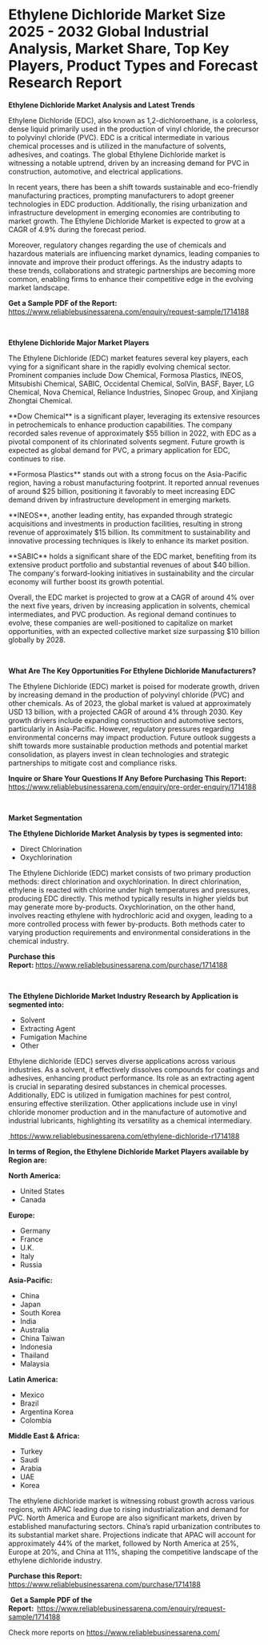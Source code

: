 <p><h1>Ethylene Dichloride Market Size 2025 - 2032 Global Industrial Analysis, Market Share, Top Key Players, Product Types and Forecast Research Report</h1></p><p><strong>Ethylene Dichloride Market Analysis and Latest Trends</strong></p>
<p><p>Ethylene Dichloride (EDC), also known as 1,2-dichloroethane, is a colorless, dense liquid primarily used in the production of vinyl chloride, the precursor to polyvinyl chloride (PVC). EDC is a critical intermediate in various chemical processes and is utilized in the manufacture of solvents, adhesives, and coatings. The global Ethylene Dichloride market is witnessing a notable uptrend, driven by an increasing demand for PVC in construction, automotive, and electrical applications.</p><p>In recent years, there has been a shift towards sustainable and eco-friendly manufacturing practices, prompting manufacturers to adopt greener technologies in EDC production. Additionally, the rising urbanization and infrastructure development in emerging economies are contributing to market growth. The Ethylene Dichloride Market is expected to grow at a CAGR of 4.9% during the forecast period. </p><p>Moreover, regulatory changes regarding the use of chemicals and hazardous materials are influencing market dynamics, leading companies to innovate and improve their product offerings. As the industry adapts to these trends, collaborations and strategic partnerships are becoming more common, enabling firms to enhance their competitive edge in the evolving market landscape.</p></p>
<p><strong>Get a Sample PDF of the Report:&nbsp;</strong> <a href="https://www.reliablebusinessarena.com/enquiry/request-sample/1714188?utm_campaign=2221&utm_medium=2&utm_source=Github&utm_content=ia&utm_term=31032025&utm_id=ethylene-dichloride">https://www.reliablebusinessarena.com/enquiry/request-sample/1714188</a></p>
<p>&nbsp;</p>
<p><strong>Ethylene Dichloride Major Market Players</strong></p>
<p><p>The Ethylene Dichloride (EDC) market features several key players, each vying for a significant share in the rapidly evolving chemical sector. Prominent companies include Dow Chemical, Formosa Plastics, INEOS, Mitsubishi Chemical, SABIC, Occidental Chemical, SolVin, BASF, Bayer, LG Chemical, Nova Chemical, Reliance Industries, Sinopec Group, and Xinjiang Zhongtai Chemical.</p><p>**Dow Chemical** is a significant player, leveraging its extensive resources in petrochemicals to enhance production capabilities. The company recorded sales revenue of approximately $55 billion in 2022, with EDC as a pivotal component of its chlorinated solvents segment. Future growth is expected as global demand for PVC, a primary application for EDC, continues to rise.</p><p>**Formosa Plastics** stands out with a strong focus on the Asia-Pacific region, having a robust manufacturing footprint. It reported annual revenues of around $25 billion, positioning it favorably to meet increasing EDC demand driven by infrastructure development in emerging markets.</p><p>**INEOS**, another leading entity, has expanded through strategic acquisitions and investments in production facilities, resulting in strong revenue of approximately $15 billion. Its commitment to sustainability and innovative processing techniques is likely to enhance its market position.</p><p>**SABIC** holds a significant share of the EDC market, benefiting from its extensive product portfolio and substantial revenues of about $40 billion. The company's forward-looking initiatives in sustainability and the circular economy will further boost its growth potential.</p><p>Overall, the EDC market is projected to grow at a CAGR of around 4% over the next five years, driven by increasing application in solvents, chemical intermediates, and PVC production. As regional demand continues to evolve, these companies are well-positioned to capitalize on market opportunities, with an expected collective market size surpassing $10 billion globally by 2028.</p></p>
<p>&nbsp;</p>
<p><strong>What Are The Key Opportunities For Ethylene Dichloride Manufacturers?</strong></p>
<p><p>The Ethylene Dichloride (EDC) market is poised for moderate growth, driven by increasing demand in the production of polyvinyl chloride (PVC) and other chemicals. As of 2023, the global market is valued at approximately USD 13 billion, with a projected CAGR of around 4% through 2030. Key growth drivers include expanding construction and automotive sectors, particularly in Asia-Pacific. However, regulatory pressures regarding environmental concerns may impact production. Future outlook suggests a shift towards more sustainable production methods and potential market consolidation, as players invest in clean technologies and strategic partnerships to mitigate cost and compliance risks.</p></p>
<p><strong>Inquire or Share Your Questions If Any Before Purchasing This Report:</strong> <a href="https://www.reliablebusinessarena.com/enquiry/pre-order-enquiry/1714188?utm_campaign=2221&utm_medium=2&utm_source=Github&utm_content=ia&utm_term=31032025&utm_id=ethylene-dichloride">https://www.reliablebusinessarena.com/enquiry/pre-order-enquiry/1714188</a></p>
<p>&nbsp;</p>
<p><strong>Market Segmentation</strong></p>
<p><strong>The Ethylene Dichloride Market Analysis by types is segmented into:</strong></p>
<p><ul><li>Direct Chlorination</li><li>Oxychlorination</li></ul></p>
<p><p>The Ethylene Dichloride (EDC) market consists of two primary production methods: direct chlorination and oxychlorination. In direct chlorination, ethylene is reacted with chlorine under high temperatures and pressures, producing EDC directly. This method typically results in higher yields but may generate more by-products. Oxychlorination, on the other hand, involves reacting ethylene with hydrochloric acid and oxygen, leading to a more controlled process with fewer by-products. Both methods cater to varying production requirements and environmental considerations in the chemical industry.</p></p>
<p><strong>Purchase this Report:&nbsp;</strong><a href="https://www.reliablebusinessarena.com/purchase/1714188?utm_campaign=2221&utm_medium=2&utm_source=Github&utm_content=ia&utm_term=31032025&utm_id=ethylene-dichloride">https://www.reliablebusinessarena.com/purchase/1714188</a></p>
<p>&nbsp;</p>
<p><strong>The Ethylene Dichloride Market Industry Research by Application is segmented into:</strong></p>
<p><ul><li>Solvent</li><li>Extracting Agent</li><li>Fumigation Machine</li><li>Other</li></ul></p>
<p><p>Ethylene dichloride (EDC) serves diverse applications across various industries. As a solvent, it effectively dissolves compounds for coatings and adhesives, enhancing product performance. Its role as an extracting agent is crucial in separating desired substances in chemical processes. Additionally, EDC is utilized in fumigation machines for pest control, ensuring effective sterilization. Other applications include use in vinyl chloride monomer production and in the manufacture of automotive and industrial lubricants, highlighting its versatility as a chemical intermediary.</p></p>
<p><a href="https://www.reliablebusinessarena.com/ethylene-dichloride-r1714188?utm_campaign=2221&utm_medium=2&utm_source=Github&utm_content=ia&utm_term=31032025&utm_id=ethylene-dichloride">&nbsp;https://www.reliablebusinessarena.com/ethylene-dichloride-r1714188</a></p>
<p><strong>In terms of Region, the Ethylene Dichloride Market Players available by Region are:</strong></p>
<p>
    <p> <strong> North America: </strong>
        <ul>
            <li>United States</li>
            <li>Canada</li>
        </ul>
        </p> 
    <p> <strong> Europe: </strong>
        <ul>
            <li>Germany</li>
            <li>France</li>
            <li>U.K.</li>
            <li>Italy</li>
            <li>Russia</li>
        </ul>
        </p> 
    <p> <strong> Asia-Pacific: </strong>
        <ul>
            <li>China</li>
            <li>Japan</li>
            <li>South Korea</li>
            <li>India</li>
            <li>Australia</li>
            <li>China Taiwan</li>
            <li>Indonesia</li>
            <li>Thailand</li>
            <li>Malaysia</li>
        </ul>
        </p> 
    <p> <strong> Latin America: </strong>
        <ul>
            <li>Mexico</li>
            <li>Brazil</li>
            <li>Argentina Korea</li>
            <li>Colombia</li>
        </ul>
        </p> 
    <p> <strong> Middle East & Africa: </strong>
        <ul>
            <li>Turkey</li>
            <li>Saudi</li>
            <li>Arabia</li>
            <li>UAE</li>
            <li>Korea</li>
        </ul>
    </p>
    </p>
<p><p>The ethylene dichloride market is witnessing robust growth across various regions, with APAC leading due to rising industrialization and demand for PVC. North America and Europe are also significant markets, driven by established manufacturing sectors. China’s rapid urbanization contributes to its substantial market share. Projections indicate that APAC will account for approximately 44% of the market, followed by North America at 25%, Europe at 20%, and China at 11%, shaping the competitive landscape of the ethylene dichloride industry.</p></p>
<p><strong>Purchase this Report: </strong><a href="https://www.reliablebusinessarena.com/purchase/1714188?utm_campaign=2221&utm_medium=2&utm_source=Github&utm_content=ia&utm_term=31032025&utm_id=ethylene-dichloride">https://www.reliablebusinessarena.com/purchase/1714188</a></p>
<p>&nbsp;<strong>Get a Sample PDF of the Report:&nbsp;&nbsp;</strong><a href="https://www.reliablebusinessarena.com/enquiry/request-sample/1714188?utm_campaign=2221&utm_medium=2&utm_source=Github&utm_content=ia&utm_term=31032025&utm_id=ethylene-dichloride">https://www.reliablebusinessarena.com/enquiry/request-sample/1714188</a></p>
<p><strong></strong></p>
<p>Check more reports on <a href="https://www.reliablebusinessarena.com/?utm_campaign=2221&utm_medium=2&utm_source=Github&utm_content=ia&utm_term=31032025&utm_id=ethylene-dichloride">https://www.reliablebusinessarena.com/</a></p>